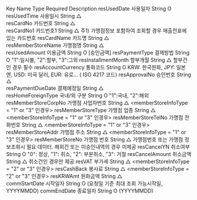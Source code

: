 Key	Name	Type	Required	Description
resUsedDate	사용일자	String	O	 
resUsedTime	사용일시	String	△	 
resCardNo	카드번호	String	△	 
resCardNo1	카드번호1	String	△	주1) 가맹점정보 포함하여 조회할 경우 매출전표에 있는 카드번호
resCardName	카드명	String	△	 
resMemberStoreName	가맹점명	String	△	 
resUsedAmount	이용금액	String	O	[승인금액]
resPaymentType	결제방법	String	O	"1":일시불, "2":할부, "3":그외
resInstallmentMonth	할부개월	String	△	할부건인 경우 필수
resAccountCurrency	통화코드	String	O	KRW: 한국원화, JPY: 일본 엔, USD: 미국 달러, EUR: 유로... ( ISO 4217 코드)
resApprovalNo	승인번호	String	△	 
resPaymentDueDate	결제예정일	String	△	 
resHomeForeignType	국내/외 구분	String	O	"1":국내, "2":해외
resMemberStoreCorpNo	가맹점 사업자번호	String	△	<memberStoreInfoType = "1" or "3" 인경우>
resMemberStoreType	가맹점 업종	String	△	<memberStoreInfoType = "1" or "3" 인경우>
resMemberStoreTelNo	가맹점 전화번호	String	△	<memberStoreInfoType = "1" or "3" 인경우>
resMemberStoreAddr	가맹점 주소	String	△	<memberStoreInfoType = "1" or "3" 인경우>
resMemberStoreNo	가맹점 번호	String	△	가맹점번호 또는 가맹점 정보조회시 필요 데이터. 해외건 또는 미승인내역의 경우 미제공
resCancelYN	취소여부	String	O	"0": 정상, "1": 취소, "2": 부분취소, "3": 거절
resCancelAmount	취소금액	String	△	취소건인 경우만 제공
resVAT	부가세	String	△	<memberStoreInfoType = "2" or "3" 인경우>
resCashBack	봉사료	String	△	<memberStoreInfoType = "2" or "3" 인경우>
resKRWAmt	원화금액	String	△	 
commStartDate	시작일자	String	O	(요청일 기준 최대 조회 가능시작일, YYYYMMDD)
commEndDate	종료일자	String	O	(YYYYMMDD)
